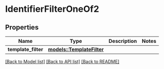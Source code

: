 # IdentifierFilterOneOf2

## Properties

Name | Type | Description | Notes
------------ | ------------- | ------------- | -------------
**template_filter** | [**models::TemplateFilter**](TemplateFilter.md) |  | 

[[Back to Model list]](../README.md#documentation-for-models) [[Back to API list]](../README.md#documentation-for-api-endpoints) [[Back to README]](../README.md)


